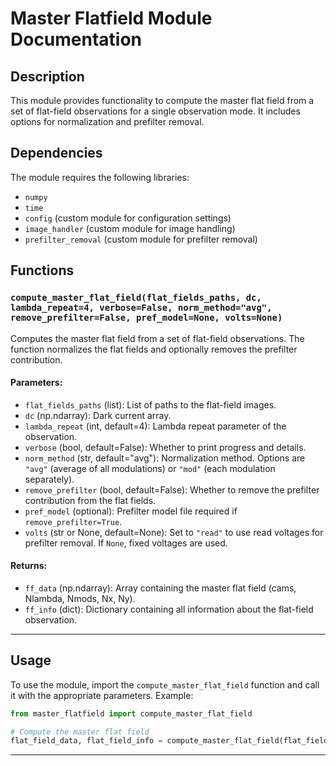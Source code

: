 # Master Flatfield Module Documentation

## Description
This module provides functionality to compute the master flat field from a set of flat-field observations for a single observation mode. It includes options for normalization and prefilter removal.

## Dependencies
The module requires the following libraries:

- `numpy`
- `time`
- `config` (custom module for configuration settings)
- `image_handler` (custom module for image handling)
- `prefilter_removal` (custom module for prefilter removal)

## Functions

### `compute_master_flat_field(flat_fields_paths, dc, lambda_repeat=4, verbose=False, norm_method="avg", remove_prefilter=False, pref_model=None, volts=None)`

Computes the master flat field from a set of flat-field observations. The function normalizes the flat fields and optionally removes the prefilter contribution.

#### Parameters:
- `flat_fields_paths` (list): List of paths to the flat-field images.
- `dc` (np.ndarray): Dark current array.
- `lambda_repeat` (int, default=4): Lambda repeat parameter of the observation.
- `verbose` (bool, default=False): Whether to print progress and details.
- `norm_method` (str, default="avg"): Normalization method. Options are `"avg"` (average of all modulations) or `"mod"` (each modulation separately).
- `remove_prefilter` (bool, default=False): Whether to remove the prefilter contribution from the flat fields.
- `pref_model` (optional): Prefilter model file required if `remove_prefilter=True`.
- `volts` (str or None, default=None): Set to `"read"` to use read voltages for prefilter removal. If `None`, fixed voltages are used.

#### Returns:
- `ff_data` (np.ndarray): Array containing the master flat field (cams, Nlambda, Nmods, Nx, Ny).
- `ff_info` (dict): Dictionary containing all information about the flat-field observation.

---

## Usage

To use the module, import the `compute_master_flat_field` function and call it with the appropriate parameters. Example:

```python
from master_flatfield import compute_master_flat_field

# Compute the master flat field
flat_field_data, flat_field_info = compute_master_flat_field(flat_fields_paths, dc, verbose=True, remove_prefilter=True, pref_model="prefilter_model.pkl")
```
---

